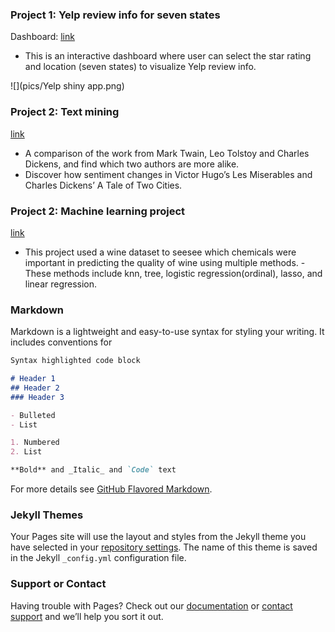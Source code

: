 ### Project 1: Yelp review info for seven states

Dashboard: [link](https://gemeixli.shinyapps.io/shinyy/)

- This is an interactive dashboard where user can select the star rating and location (seven states) to visualize Yelp review info.

![](pics/Yelp shiny app.png)
<!-- <img src="https://github.com/ddong63/Portfolio/blob/28667bafeba1050dd874dc1c29ecfff0de7ccd22/pics/data-viz.png" height="400" /> -->

### Project 2: Text mining
[link](https://github.com/Gemeiii/text-mining)

-	A comparison of the work from Mark Twain, Leo Tolstoy and Charles Dickens, and find which two authors are more alike.
-	Discover how sentiment changes in Victor Hugo’s Les Miserables and Charles Dickens’ A Tale of Two Cities.  

### Project 2: Machine learning project
[link](https://github.com/Gemeiii/Machine-learning-project)

- This project used a wine dataset to seesee which chemicals were important in predicting the quality of wine using multiple methods. - These methods include knn, tree, logistic regression(ordinal), lasso, and linear regression.

### Markdown

Markdown is a lightweight and easy-to-use syntax for styling your writing. It includes conventions for

```markdown
Syntax highlighted code block

# Header 1
## Header 2
### Header 3

- Bulleted
- List

1. Numbered
2. List

**Bold** and _Italic_ and `Code` text

```

For more details see [GitHub Flavored Markdown](https://guides.github.com/features/mastering-markdown/).

### Jekyll Themes

Your Pages site will use the layout and styles from the Jekyll theme you have selected in your [repository settings](https://github.com/Gemeiii/gemei.github.io./settings/pages). The name of this theme is saved in the Jekyll `_config.yml` configuration file.

### Support or Contact

Having trouble with Pages? Check out our [documentation](https://docs.github.com/categories/github-pages-basics/) or [contact support](https://support.github.com/contact) and we’ll help you sort it out.
